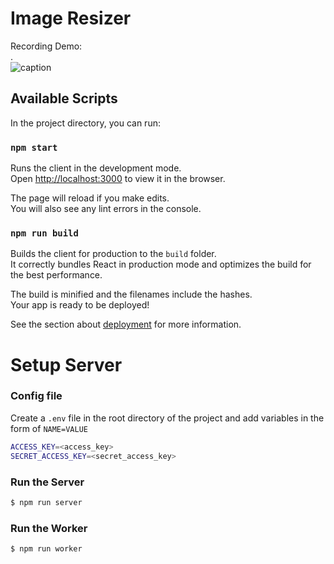 # Image Resizer

Recording Demo:  
.  
![caption](./demo/image-resizer-demo.gif)


## Available Scripts

In the project directory, you can run:

### `npm start`

Runs the client in the development mode.\
Open [http://localhost:3000](http://localhost:3000) to view it in the browser.

The page will reload if you make edits.\
You will also see any lint errors in the console.

### `npm run build`

Builds the client for production to the `build` folder.\
It correctly bundles React in production mode and optimizes the build for the best performance.

The build is minified and the filenames include the hashes.\
Your app is ready to be deployed!

See the section about [deployment](https://facebook.github.io/create-react-app/docs/deployment) for more information.


# Setup Server

### Config file
Create a `.env` file in the root directory of the project and add variables in the form of `NAME=VALUE`

```sh
ACCESS_KEY=<access_key>
SECRET_ACCESS_KEY=<secret_access_key>
```

### Run the Server

```sh
$ npm run server
```

### Run the Worker

```sh
$ npm run worker
```